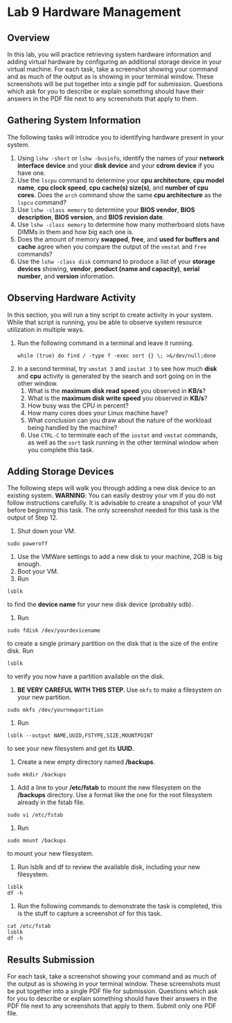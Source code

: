 
# Lab 9 Hardware Management

## Overview
In this lab, you will practice retrieving system hardware information and adding virtual hardware by configuring an additional storage device in your virtual machine. For each task, take a screenshot showing your command and as much of the output as is showing in your terminal window. These screenshots will be put together into a single pdf for submission. Questions which ask for you to describe or explain something should have their answers in the PDF file next to any screenshots that apply to them.

## Gathering System Information
The following tasks will introdce you to identifying hardware present in your system.
1. Using ```lshw -short``` or ```lshw -businfo```, identify the names of your **network interface device** and your **disk device** and your **cdrom device** if you have one.
1. Use the ```lscpu``` command to determine your **cpu architecture**, **cpu model name**, **cpu clock speed**, **cpu cache(s) size(s)**, and **number of cpu cores**. Does the ```arch``` command show the same **cpu architecture** as the ```lspcu``` command?
1. Use ```lshw -class memory``` to determine your **BIOS vendor**, **BIOS description**, **BIOS version**, and **BIOS revision date**.
1. Use ```lshw -class memory``` to determine how many motherboard slots have DIMMs in them and how big each one is.
1. Does the amount of memory **swapped**, **free**, and **used for buffers and cache** agree when you compare the output of the ```vmstat``` and ```free``` commands?
1. Use the ```lshw -class disk``` command to produce a list of your **storage devices** showing, **vendor**, **product (name and capacity)**, **serial number**, and **version** information.

## Observing Hardware Activity
In this section, you will run a tiny script to create activity in your system. While that script is running, you be able to observe system resource utilization in multiple ways.

1. Run the following command in a terminal and leave it running.
	```
	while (true) do find / -type f -exec sort {} \; >&/dev/null;done
	```
1. In a second terminal, try ```vmstat 3``` and ```iostat 3``` to see how much **disk** and **cpu** activity is generated by the search and sort going on in the other window.
	1. What is the **maximum disk read speed** you observed in **KB/s**?
	1. What is the **maximum disk write speed** you observed in **KB/s**?
	1. How busy was the CPU in percent?
	1. How many cores does your Linux machine have?
	1. What conclusion can you draw about the nature of the workload being handled by the machine?
	1. Use ```CTRL-C``` to terminate each of the ```iostat``` and ```vmstat``` commands, as well as the ```sort``` task running in the other terminal window when you complete this task.

## Adding Storage Devices
The following steps will walk you through adding a new disk device to an existing system. **WARNING**: You can easily destroy your vm if you do not follow instructions carefully. It is advisable to create a snapshot of your VM before beginning this task. The only screenshot needed for this task is the output of Step 12.
1. Shut down your VM.
```
sudo poweroff
```
1. Use the VMWare settings to add a new disk to your machine, 2GB is big enough.
1. Boot your VM.
1. Run
```
lsblk
```
to find the **device name** for your new disk device (probably sdb).
1. Run
```
sudo fdisk /dev/yourdevicename
```
to create a single primary partition on the disk that is the size of the entire disk. Run
```
lsblk
```
to verify you now have a partition available on the disk.
1. **BE VERY CAREFUL WITH THIS STEP**. Use ```mkfs``` to make a filesystem on your new partition.
```
sudo mkfs /dev/yournewpartition
```
1. Run
```
lsblk --output NAME,UUID,FSTYPE,SIZE,MOUNTPOINT
```
to see your new filesystem and get its **UUID**.
1. Create a new empty directory named **/backups**.
```
sudo mkdir /backups
```
1. Add a line to your **/etc/fstab** to mount the new filesystem on the **/backups** directory. Use a format like the one for the root filesystem already in the fstab file.
```
sudo vi /etc/fstab
```
1. Run
```
sudo mount /backups
```
to mount your new filesystem.
1. Run lsblk and df to review the available disk, including your new filesystem.
```
lsblk
df -h
```
1. Run the following commands to demonstrate the task is completed, this is the stuff to capture a screenshot of for this task.
```
cat /etc/fstab
lsblk
df -h
```

## Results Submission
 For each task, take a screenshot showing your command and as much of the output as is showing in your terminal window. These screenshots must be put together into a single PDF file for submission. Questions which ask for you to describe or explain something should have their answers in the PDF file next to any screenshots that apply to them. Submit only one PDF file.
